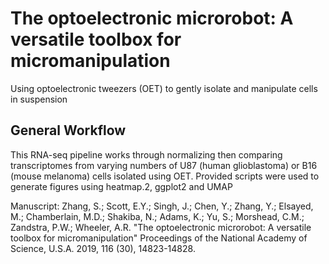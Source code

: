 # The optoelectronic microrobot: A versatile toolbox for micromanipulation
Using optoelectronic tweezers (OET) to gently isolate and manipulate cells in suspension

## General Workflow
This RNA-seq pipeline works through normalizing then comparing transcriptomes from varying numbers of U87 (human glioblastoma) or B16 (mouse melanoma) cells isolated using OET.
Provided scripts were used to generate figures using heatmap.2, ggplot2 and UMAP

Manuscript: Zhang, S.; Scott, E.Y.; Singh, J.; Chen, Y.; Zhang, Y.; Elsayed, M.; Chamberlain, M.D.; Shakiba, N.; Adams, K.; Yu, S.; Morshead, C.M.; Zandstra, P.W.; Wheeler, A.R. "The optoelectronic microrobot: A versatile toolbox for micromanipulation" Proceedings of the National Academy of Science, U.S.A. 2019, 116 (30), 14823-14828.
